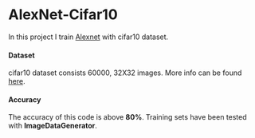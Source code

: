 # AlexNet-Cifar10

In this project I train [Alexnet](https://www.learnopencv.com/understanding-alexnet/) with cifar10 dataset.  

#### Dataset

cifar10 dataset consists 60000, 32X32 images. More info can be found [here](https://www.cs.toronto.edu/~kriz/cifar.html).
#### Accuracy  

The accuracy of this code is above **80%**. Training sets have been tested with **ImageDataGenerator**.  
